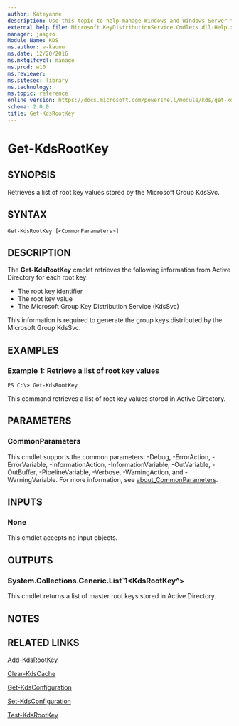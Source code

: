 ```yaml
---
author: Kateyanne
description: Use this topic to help manage Windows and Windows Server technologies with Windows PowerShell.
external help file: Microsoft.KeyDistributionService.Cmdlets.dll-Help.xml
manager: jasgro
Module Name: KDS
ms.author: v-kaunu
ms.date: 12/20/2016
ms.mktglfcycl: manage
ms.prod: w10
ms.reviewer: 
ms.sitesec: library
ms.technology: 
ms.topic: reference
online version: https://docs.microsoft.com/powershell/module/kds/get-kdsrootkey?view=windowsserver2016-ps&wt.mc_id=ps-gethelp
schema: 2.0.0
title: Get-KdsRootKey
---
```


# Get-KdsRootKey

## SYNOPSIS
Retrieves a list of root key values stored by the Microsoft Group KdsSvc.

## SYNTAX

```
Get-KdsRootKey [<CommonParameters>]
```

## DESCRIPTION
The **Get-KdsRootKey** cmdlet retrieves the following information from Active Directory for each root key: 

- The root key identifier 
- The root key value 
- The Microsoft Group Key Distribution Service (KdsSvc)

This information is required to generate the group keys distributed by the Microsoft Group KdsSvc.

## EXAMPLES

### Example 1: Retrieve a list of root key values
```
PS C:\> Get-KdsRootKey
```

This command retrieves a list of root key values stored in Active Directory.

## PARAMETERS

### CommonParameters
This cmdlet supports the common parameters: -Debug, -ErrorAction, -ErrorVariable, -InformationAction, -InformationVariable, -OutVariable, -OutBuffer, -PipelineVariable, -Verbose, -WarningAction, and -WarningVariable. For more information, see [about_CommonParameters](https://go.microsoft.com/fwlink/?LinkID=113216).

## INPUTS

### None
This cmdlet accepts no input objects.

## OUTPUTS

### System.Collections.Generic.List`1<KdsRootKey^>
This cmdlet returns a list of master root keys stored in Active Directory.

## NOTES

## RELATED LINKS

[Add-KdsRootKey](./Add-KdsRootKey.md)

[Clear-KdsCache](./Clear-KdsCache.md)

[Get-KdsConfiguration](./Get-KdsConfiguration.md)

[Set-KdsConfiguration](./Set-KdsConfiguration.md)

[Test-KdsRootKey](./Test-KdsRootKey.md)

